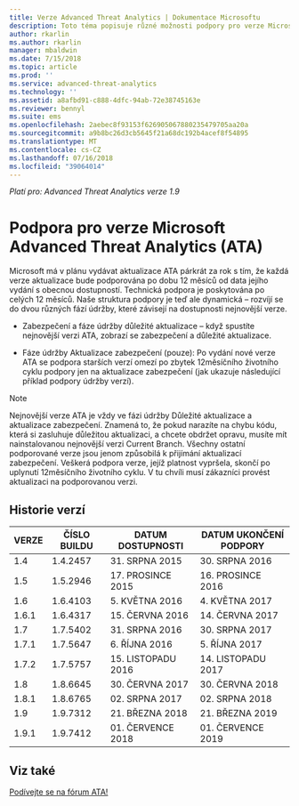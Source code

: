 ```yaml
---
title: Verze Advanced Threat Analytics | Dokumentace Microsoftu
description: Toto téma popisuje různé možnosti podpory pro verze Microsoft Advanced Threat Analytics (ATA).
author: rkarlin
ms.author: rkarlin
manager: mbaldwin
ms.date: 7/15/2018
ms.topic: article
ms.prod: ''
ms.service: advanced-threat-analytics
ms.technology: ''
ms.assetid: a8afbd91-c888-4dfc-94ab-72e38745163e
ms.reviewer: bennyl
ms.suite: ems
ms.openlocfilehash: 2aebec8f93153f626905067880235479705aa20a
ms.sourcegitcommit: a9b8bc26d3cb5645f21a68dc192b4acef8f54895
ms.translationtype: MT
ms.contentlocale: cs-CZ
ms.lasthandoff: 07/16/2018
ms.locfileid: "39064014"
---
```

*Platí pro: Advanced Threat Analytics verze 1.9*

# <a name="support-for-microsoft-advanced-threat-analytics-ata-versions"></a>Podpora pro verze Microsoft Advanced Threat Analytics (ATA)

Microsoft má v plánu vydávat aktualizace ATA párkrát za rok s tím, že každá verze aktualizace bude podporována po dobu 12 měsíců od data jejího vydání s obecnou dostupností. Technická podpora je poskytována po celých 12 měsíců. Naše struktura podpory je teď ale dynamická – rozvíjí se do dvou různých fází údržby, které závisejí na dostupnosti nejnovější verze.

-   Zabezpečení a fáze údržby důležité aktualizace – když spustíte nejnovější verzi ATA, zobrazí se zabezpečení a důležité aktualizace.

-   Fáze údržby Aktualizace zabezpečení (pouze): Po vydání nové verze ATA se podpora starších verzí omezí po zbytek 12měsíčního životního cyklu podpory jen na aktualizace zabezpečení (jak ukazuje následující příklad podpory údržby verzí).
 
> [!Note]
> Nejnovější verze ATA je vždy ve fázi údržby Důležité aktualizace a aktualizace zabezpečení. Znamená to, že pokud narazíte na chybu kódu, která si zasluhuje důležitou aktualizaci, a chcete obdržet opravu, musíte mít nainstalovanou nejnovější verzi Current Branch. Všechny ostatní podporované verze jsou jenom způsobilá k přijímání aktualizací zabezpečení. Veškerá podpora verze, jejíž platnost vypršela, skončí po uplynutí 12měsíčního životního cyklu. V tu chvíli musí zákazníci provést aktualizaci na podporovanou verzi.

## <a name="version-history"></a>Historie verzí

|VERZE|ČÍSLO BUILDU|DATUM DOSTUPNOSTI|DATUM UKONČENÍ PODPORY|
|----|----|----|----|
|1.4|1.4.2457|31. SRPNA 2015|30. SRPNA 2016|
|1.5|1.5.2946|17. PROSINCE 2015|16. PROSINCE 2016|
|1.6|1.6.4103|5. KVĚTNA 2016|4. KVĚTNA 2017|
|1.6.1|1.6.4317|15. ČERVNA 2016|14. ČERVNA 2017|
|1.7|1.7.5402|31. SRPNA 2016|30. SRPNA 2017|
|1.7.1|1.7.5647|6. ŘÍJNA 2016|5. ŘÍJNA 2017|
|1.7.2|1.7.5757|15. LISTOPADU 2016|14. LISTOPADU 2017|
|1.8|1.8.6645|30. ČERVNA 2017|30. ČERVNA 2018|
|1.8.1|1.8.6765|02. SRPNA 2017|02. SRPNA 2018|
|1.9|1.9.7312|21. BŘEZNA 2018|21. BŘEZNA 2019|
|1.9.1|1.9.7412|01. ČERVENCE 2018|01. ČERVENCE 2019|



## <a name="see-also"></a>Viz také
[Podívejte se na fórum ATA!](https://social.technet.microsoft.com/Forums/security/home?forum=mata)

